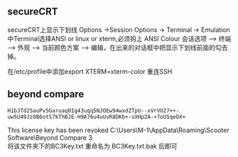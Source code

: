 ## secureCRT
secureCRT上显示下划线
Options ->Session Options -> Terminal -> Emulation 中Terminal选择ANSI or linux or xterm,必须钩上 ANSI Colour
会话选项 –> 终端 –> 外观 –> 当前颜色方案 –> 编辑，在出来的对话框中把显示下划线前面的勾去掉。

在/etc/profile中添加export XTERM=xterm-color
重连SSH

## beyond compare
    H1bJTd2SauPv5Garuaq0Ig43uqq5NJOEw94wxdZTpU--xVrVU27++-uw5U49JzOB6otS7kThBJE-H9A76u4uUvR8DKb+-sXHp2A-+7oUSqebX+
This license key has been revoked
C:\Users\M-1\AppData\Roaming\Scooter Software\Beyond Compare 3\
将该文件夹下的BC3Key.txt 重命名为 BC3Key.txt.bak 后即可

